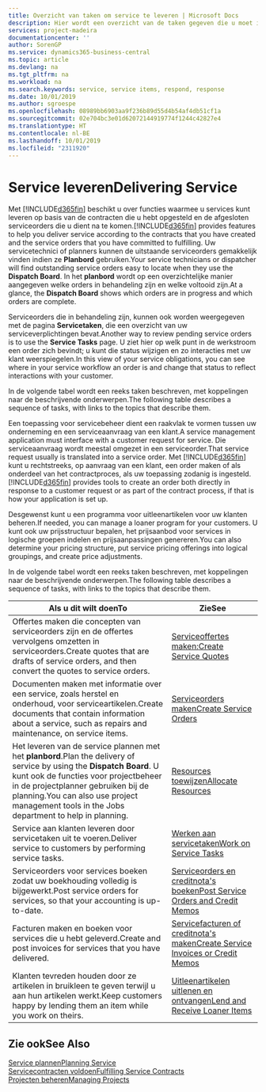 ```yaml
---
title: Overzicht van taken om service te leveren | Microsoft Docs
description: Hier wordt een overzicht van de taken gegeven die u moet instellen om ervoor te zorgen dat u kwaliteitsservice levert en afspraken met klanten nakomt.
services: project-madeira
documentationcenter: ''
author: SorenGP
ms.service: dynamics365-business-central
ms.topic: article
ms.devlang: na
ms.tgt_pltfrm: na
ms.workload: na
ms.search.keywords: service, service items, respond, response
ms.date: 10/01/2019
ms.author: sgroespe
ms.openlocfilehash: 08989bb6903aa9f236b89d55d4b54af4db51cf1a
ms.sourcegitcommit: 02e704bc3e01d62072144919774f1244c42827e4
ms.translationtype: HT
ms.contentlocale: nl-BE
ms.lasthandoff: 10/01/2019
ms.locfileid: "2311920"
---
```

# <a name="delivering-service"></a><span data-ttu-id="9728b-103">Service leveren</span><span class="sxs-lookup"><span data-stu-id="9728b-103">Delivering Service</span></span>
<span data-ttu-id="9728b-104">Met [!INCLUDE[d365fin](includes/d365fin_md.md)] beschikt u over functies waarmee u services kunt leveren op basis van de contracten die u hebt opgesteld en de afgesloten serviceorders die u dient na te komen.</span><span class="sxs-lookup"><span data-stu-id="9728b-104">[!INCLUDE[d365fin](includes/d365fin_md.md)] provides features to help you deliver service according to the contracts that you have created and the service orders that you have committed to fulfilling.</span></span> <span data-ttu-id="9728b-105">Uw servicetechnici of planners kunnen de uitstaande serviceorders gemakkelijk vinden indien ze **Planbord** gebruiken.</span><span class="sxs-lookup"><span data-stu-id="9728b-105">Your service technicians or dispatcher will find outstanding service orders easy to locate when they use the **Dispatch Board**.</span></span> <span data-ttu-id="9728b-106">In het **planbord** wordt op een overzichtelijke manier aangegeven welke orders in behandeling zijn en welke voltooid zijn.</span><span class="sxs-lookup"><span data-stu-id="9728b-106">At a glance, the **Dispatch Board** shows which orders are in progress and which orders are complete.</span></span>  
  
<span data-ttu-id="9728b-107">Serviceorders die in behandeling zijn, kunnen ook worden weergegeven met de pagina **Servicetaken**, die een overzicht van uw serviceverplichtingen bevat.</span><span class="sxs-lookup"><span data-stu-id="9728b-107">Another way to review pending service orders is to use the **Service Tasks** page.</span></span> <span data-ttu-id="9728b-108">U ziet hier op welk punt in de werkstroom een order zich bevindt; u kunt die status wijzigen en zo interacties met uw klant weerspiegelen.</span><span class="sxs-lookup"><span data-stu-id="9728b-108">In this view of your service obligations, you can see where in your service workflow an order is and change that status to reflect interactions with your customer.</span></span>  
  
<span data-ttu-id="9728b-109">In de volgende tabel wordt een reeks taken beschreven, met koppelingen naar de beschrijvende onderwerpen.</span><span class="sxs-lookup"><span data-stu-id="9728b-109">The following table describes a sequence of tasks, with links to the topics that describe them.</span></span>   

<span data-ttu-id="9728b-110">Een toepassing voor servicebeheer dient een raakvlak te vormen tussen uw onderneming en een serviceaanvraag van een klant.</span><span class="sxs-lookup"><span data-stu-id="9728b-110">A service management application must interface with a customer request for service.</span></span> <span data-ttu-id="9728b-111">Die serviceaanvraag wordt meestal omgezet in een serviceorder.</span><span class="sxs-lookup"><span data-stu-id="9728b-111">That service request usually is translated into a service order.</span></span> <span data-ttu-id="9728b-112">Met [!INCLUDE[d365fin](includes/d365fin_md.md)] kunt u rechtstreeks, op aanvraag van een klant, een order maken of als onderdeel van het contractproces, als uw toepassing zodanig is ingesteld.</span><span class="sxs-lookup"><span data-stu-id="9728b-112">[!INCLUDE[d365fin](includes/d365fin_md.md)] provides tools to create an order both directly in response to a customer request or as part of the contract process, if that is how your application is set up.</span></span>  
  
<span data-ttu-id="9728b-113">Desgewenst kunt u een programma voor uitleenartikelen voor uw klanten beheren.</span><span class="sxs-lookup"><span data-stu-id="9728b-113">If needed, you can manage a loaner program for your customers.</span></span> <span data-ttu-id="9728b-114">U kunt ook uw prijsstructuur bepalen, het prijsaanbod voor services in logische groepen indelen en prijsaanpassingen genereren.</span><span class="sxs-lookup"><span data-stu-id="9728b-114">You can also determine your pricing structure, put service pricing offerings into logical groupings, and create price adjustments.</span></span>  
  
<span data-ttu-id="9728b-115">In de volgende tabel wordt een reeks taken beschreven, met koppelingen naar de beschrijvende onderwerpen.</span><span class="sxs-lookup"><span data-stu-id="9728b-115">The following table describes a sequence of tasks, with links to the topics that describe them.</span></span>   
  
|<span data-ttu-id="9728b-116">**Als u dit wilt doen**</span><span class="sxs-lookup"><span data-stu-id="9728b-116">**To**</span></span>|<span data-ttu-id="9728b-117">**Zie**</span><span class="sxs-lookup"><span data-stu-id="9728b-117">**See**</span></span>|  
|------------|-------------|  
|<span data-ttu-id="9728b-118">Offertes maken die concepten van serviceorders zijn en de offertes vervolgens omzetten in serviceorders.</span><span class="sxs-lookup"><span data-stu-id="9728b-118">Create quotes that are drafts of service orders, and then convert the quotes to service orders.</span></span>|[<span data-ttu-id="9728b-119">Serviceoffertes maken:</span><span class="sxs-lookup"><span data-stu-id="9728b-119">Create Service Quotes</span></span>](service-how-to-create-service-quotes.md)|
|<span data-ttu-id="9728b-120">Documenten maken met informatie over een service, zoals herstel en onderhoud, voor serviceartikelen.</span><span class="sxs-lookup"><span data-stu-id="9728b-120">Create documents that contain information about a service, such as repairs and maintenance, on service items.</span></span>|[<span data-ttu-id="9728b-121">Serviceorders maken</span><span class="sxs-lookup"><span data-stu-id="9728b-121">Create Service Orders</span></span>](service-how-to-create-service-orders.md)|
|<span data-ttu-id="9728b-122">Het leveren van de service plannen met het **planbord**.</span><span class="sxs-lookup"><span data-stu-id="9728b-122">Plan the delivery of service by using the **Dispatch Board**.</span></span> <span data-ttu-id="9728b-123">U kunt ook de functies voor projectbeheer in de projectplanner gebruiken bij de planning.</span><span class="sxs-lookup"><span data-stu-id="9728b-123">You can also use project management tools in the Jobs department to help in planning.</span></span>|[<span data-ttu-id="9728b-124">Resources toewijzen</span><span class="sxs-lookup"><span data-stu-id="9728b-124">Allocate Resources</span></span>](service-how-to-allocate-resources.md)|  
|<span data-ttu-id="9728b-125">Service aan klanten leveren door servicetaken uit te voeren.</span><span class="sxs-lookup"><span data-stu-id="9728b-125">Deliver service to customers by performing service tasks.</span></span>|[<span data-ttu-id="9728b-126">Werken aan servicetaken</span><span class="sxs-lookup"><span data-stu-id="9728b-126">Work on Service Tasks</span></span>](service-how-to-work-on-service-tasks.md)|  
|<span data-ttu-id="9728b-127">Serviceorders voor services boeken zodat uw boekhouding volledig is bijgewerkt.</span><span class="sxs-lookup"><span data-stu-id="9728b-127">Post service orders for services, so that your accounting is up-to-date.</span></span>|[<span data-ttu-id="9728b-128">Serviceorders en creditnota's boeken</span><span class="sxs-lookup"><span data-stu-id="9728b-128">Post Service Orders and Credit Memos</span></span>](service-how-to-post-service-orders.md)|  
|<span data-ttu-id="9728b-129">Facturen maken en boeken voor services die u hebt geleverd.</span><span class="sxs-lookup"><span data-stu-id="9728b-129">Create and post invoices for services that you have delivered.</span></span>|[<span data-ttu-id="9728b-130">Servicefacturen of creditnota's maken</span><span class="sxs-lookup"><span data-stu-id="9728b-130">Create Service Invoices or Credit Memos</span></span>](service-how-create-invoices.md)|  
|<span data-ttu-id="9728b-131">Klanten tevreden houden door ze artikelen in bruikleen te geven terwijl u aan hun artikelen werkt.</span><span class="sxs-lookup"><span data-stu-id="9728b-131">Keep customers happy by lending them an item while you work on theirs.</span></span>| [<span data-ttu-id="9728b-132">Uitleenartikelen uitlenen en ontvangen</span><span class="sxs-lookup"><span data-stu-id="9728b-132">Lend and Receive Loaner Items</span></span>](service-how-to-lend-receive-loaners.md)|
  
## <a name="see-also"></a><span data-ttu-id="9728b-133">Zie ook</span><span class="sxs-lookup"><span data-stu-id="9728b-133">See Also</span></span>  
[<span data-ttu-id="9728b-134">Service plannen</span><span class="sxs-lookup"><span data-stu-id="9728b-134">Planning Service</span></span>](service-plan-service.md)  
[<span data-ttu-id="9728b-135">Servicecontracten voldoen</span><span class="sxs-lookup"><span data-stu-id="9728b-135">Fulfilling Service Contracts</span></span>](service-fulfill-service-contracts.md)  
[<span data-ttu-id="9728b-136">Projecten beheren</span><span class="sxs-lookup"><span data-stu-id="9728b-136">Managing Projects</span></span>](projects-manage-projects.md)  
